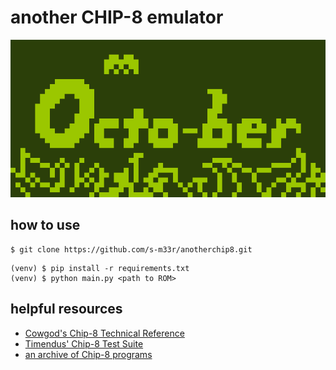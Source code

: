 # another CHIP-8 emulator

![Demo - Octojam 1 title ROM](screenshots/octojam1-title.png)

## how to use

```
$ git clone https://github.com/s-m33r/anotherchip8.git
```

```
(venv) $ pip install -r requirements.txt
(venv) $ python main.py <path to ROM>
```

## helpful resources
- [Cowgod's Chip-8 Technical Reference](http://devernay.free.fr/hacks/chip8/C8TECH10.HTM)
- [Timendus' Chip-8 Test Suite](https://github.com/Timendus/chip8-test-suite)
- [an archive of Chip-8 programs](https://johnearnest.github.io/chip8Archive/)
